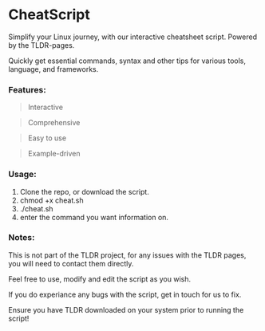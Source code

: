 # CheatScript
Simplify your Linux journey, with our interactive cheatsheet script. Powered by the TLDR-pages.

Quickly get essential commands, syntax and other tips for various tools, language, and frameworks.

### Features:
> Interactive

> Comprehensive

> Easy to use

> Example-driven

### Usage:
1. Clone the repo, or download the script.
2. chmod +x cheat.sh
3. ./cheat.sh
4. enter the command you want information on.

### Notes: 
This is not part of the TLDR project, for any issues with the TLDR pages, you will need to contact them directly.

Feel free to use, modify and edit the script as you wish.

If you do experiance any bugs with the script, get in touch for us to fix.

Ensure you have TLDR downloaded on your system prior to running the script!
